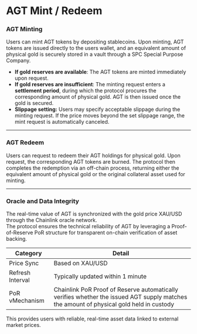 # AGT Mint / Redeem

### AGT Minting

Users can mint AGT tokens by depositing stablecoins. Upon minting, AGT tokens are issued directly to the users wallet, and an equivalent amount of physical gold is securely stored in a vault through a SPC Special Purpose Company.

* **If gold reserves are available**: The AGT tokens are minted immediately upon request.
* **If gold reserves are insufficient**: The minting request enters a **settlement period**, during which the protocol procures the corresponding amount of physical gold. AGT is then issued once the gold is secured.&#x20;
* **Slippage setting:** Users may specify acceptable slippage during the minting request. If the price moves beyond the set slippage range, the mint request is automatically canceled.

***

### AGT Redeem

Users can request to redeem their AGT holdings for physical gold. Upon request, the corresponding AGT tokens are burned. The protocol then completes the redemption via an off-chain process, returning either the equivalent amount of physical gold or the original collateral asset used for minting.

***

### Oracle and Data Integrity

The real-time value of AGT is synchronized with the gold price XAU/USD through the Chainlink oracle network. \
The protocol ensures the technical reliability of AGT by leveraging a Proof-of-Reserve PoR structure for transparent on-chain verification of asset backing.

| Category  | Detail  |
|--------|--------|
| Price Sync  | Based on XAU/USD  |
| Refresh Interval  | Typically updated within 1 minute  |
| PoR vMechanism  | Chainlink PoR Proof of Reserve automatically verifies whether the issued AGT supply matches the amount of physical gold held in custody  |

This provides users with reliable, real-time asset data linked to external market prices.
